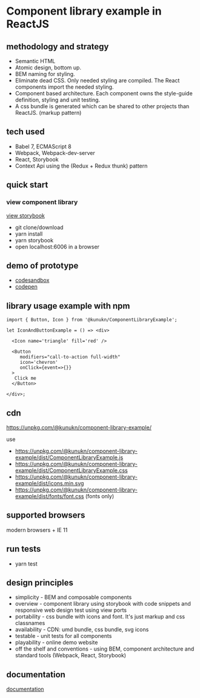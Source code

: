 # Component library example in ReactJS

## methodology and strategy

- Semantic HTML
- Atomic design, bottom up.
- BEM naming for styling.
- Eliminate dead CSS. Only needed styling are compiled. The React components import the needed styling.
- Component based architecture. Each component owns the style-guide definition, styling and unit testing.
- A css bundle is generated which can be shared to other projects than ReactJS. (markup pattern)

## tech used

- Babel 7, ECMAScript 8
- Webpack, Webpack-dev-server
- React, Storybook
- Context Api using the (Redux + Redux thunk) pattern

## quick start

### view component library

[view storybook](https://kunukn.github.io/component-library-example/)

- git clone/download
- yarn install
- yarn storybook
- open localhost:6006 in a browser

## demo of prototype

- [codesandbox](https://codesandbox.io/s/2wnqxljx3r)
- [codepen](https://codepen.io/kunukn/pen/af465fa28f09d781363f290d3205bd1e)

## library usage example with npm

```
import { Button, Icon } from '@kunukn/ComponentLibraryExample';

let IconAndButtonExample = () => <div>

  <Icon name='triangle' fill='red' />

  <Button
     modifiers="call-to-action full-width"
     icon='chevron'
     onClick={event=>{}}
  >
   Click me
  </Button>

</div>;
```

## cdn

https://unpkg.com/@kunukn/component-library-example/

use

- https://unpkg.com/@kunukn/component-library-example/dist/ComponentLibraryExample.js
- https://unpkg.com/@kunukn/component-library-example/dist/ComponentLibraryExample.css
- https://unpkg.com/@kunukn/component-library-example/dist/icons.min.svg
- https://unpkg.com/@kunukn/component-library-example/dist/fonts/font.css (fonts only)

## supported browsers

modern browsers + IE 11

## run tests

- yarn test

## design principles

- simplicity - BEM and composable components
- overview - component library using storybook with code snippets and responsive web design test using view ports
- portability - css bundle with icons and font. It's just markup and css classnames
- availability - CDN: umd bundle, css bundle, svg icons
- testable - unit tests for all components
- playability - online demo website
- off the shelf and conventions - using BEM, component architecture and standard tools (Webpack, React, Storybook)

## documentation

[documentation](/docs/index.md)
